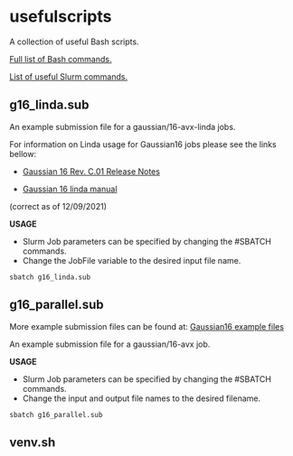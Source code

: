 # usefulscripts

A collection of useful Bash scripts. 

[Full list of Bash commands.](https://ss64.com/bash/)

[List of useful Slurm commands.](https://bookstack.surrey.ac.uk/books/high-performance-computing-%28hpc%29/page/useful-slurm-commands)

## g16_linda.sub

An example submission file for a gaussian/16-avx-linda jobs.

For information on Linda usage for Gaussian16 jobs please see the links bellow: 


- [Gaussian 16 Rev. C.01 Release Notes](https://gaussian.com/relnotes/)

- [Gaussian 16 linda manual](https://gaussian.com/g16/lindamanual.pdf.gz)

(correct as of 12/09/2021)

**USAGE**
* Slurm Job parameters can be specified by changing the #SBATCH commands.
* Change the JobFile variable to the desired input file name.  

```shell
sbatch g16_linda.sub
```

## g16_parallel.sub

More example submission files can be found at:
[Gaussian16 example files](https://gitlab.eps.surrey.ac.uk/rcs/eureka-examples/-/tree/master/gaussian/gaussian16)

An example submission file for a gaussian/16-avx job.

**USAGE**
* Slurm Job parameters can be specified by changing the #SBATCH commands.
* Change the input and output file names to the desired filename.

```shell
sbatch g16_parallel.sub
```

## venv.sh

